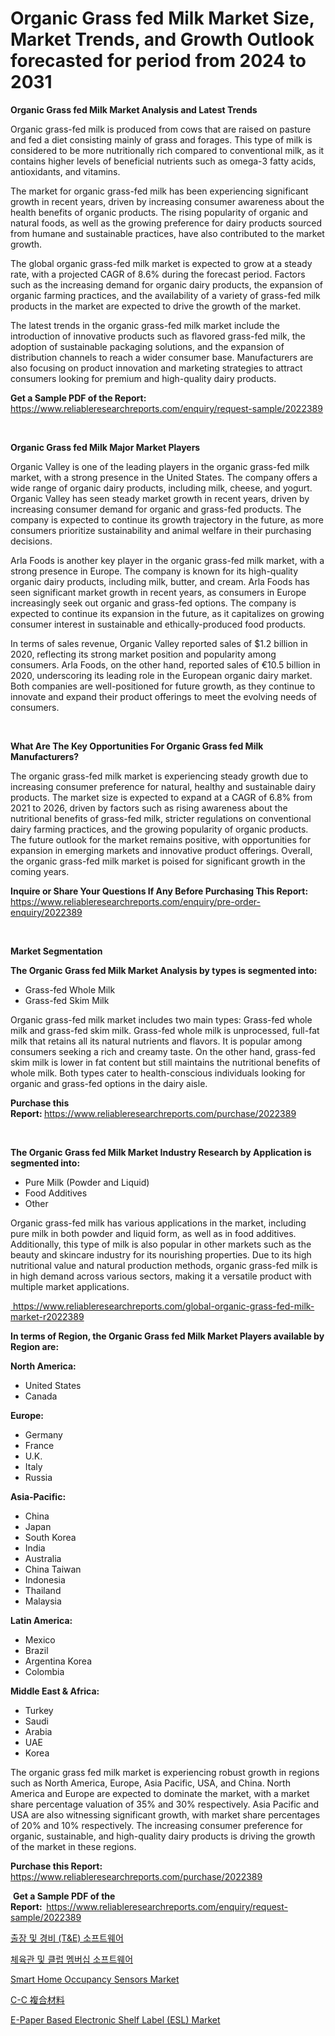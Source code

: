 <p><h1>Organic Grass fed Milk Market Size, Market Trends, and Growth Outlook forecasted for period from 2024 to 2031</h1></p><p><strong>Organic Grass fed Milk Market Analysis and Latest Trends</strong></p>
<p><p>Organic grass-fed milk is produced from cows that are raised on pasture and fed a diet consisting mainly of grass and forages. This type of milk is considered to be more nutritionally rich compared to conventional milk, as it contains higher levels of beneficial nutrients such as omega-3 fatty acids, antioxidants, and vitamins.</p><p>The market for organic grass-fed milk has been experiencing significant growth in recent years, driven by increasing consumer awareness about the health benefits of organic products. The rising popularity of organic and natural foods, as well as the growing preference for dairy products sourced from humane and sustainable practices, have also contributed to the market growth.</p><p>The global organic grass-fed milk market is expected to grow at a steady rate, with a projected CAGR of 8.6% during the forecast period. Factors such as the increasing demand for organic dairy products, the expansion of organic farming practices, and the availability of a variety of grass-fed milk products in the market are expected to drive the growth of the market.</p><p>The latest trends in the organic grass-fed milk market include the introduction of innovative products such as flavored grass-fed milk, the adoption of sustainable packaging solutions, and the expansion of distribution channels to reach a wider consumer base. Manufacturers are also focusing on product innovation and marketing strategies to attract consumers looking for premium and high-quality dairy products.</p></p>
<p><strong>Get a Sample PDF of the Report:&nbsp;</strong> <a href="https://www.reliableresearchreports.com/enquiry/request-sample/2022389">https://www.reliableresearchreports.com/enquiry/request-sample/2022389</a></p>
<p>&nbsp;</p>
<p><strong>Organic Grass fed Milk Major Market Players</strong></p>
<p><p>Organic Valley is one of the leading players in the organic grass-fed milk market, with a strong presence in the United States. The company offers a wide range of organic dairy products, including milk, cheese, and yogurt. Organic Valley has seen steady market growth in recent years, driven by increasing consumer demand for organic and grass-fed products. The company is expected to continue its growth trajectory in the future, as more consumers prioritize sustainability and animal welfare in their purchasing decisions.</p><p>Arla Foods is another key player in the organic grass-fed milk market, with a strong presence in Europe. The company is known for its high-quality organic dairy products, including milk, butter, and cream. Arla Foods has seen significant market growth in recent years, as consumers in Europe increasingly seek out organic and grass-fed options. The company is expected to continue its expansion in the future, as it capitalizes on growing consumer interest in sustainable and ethically-produced food products.</p><p>In terms of sales revenue, Organic Valley reported sales of $1.2 billion in 2020, reflecting its strong market position and popularity among consumers. Arla Foods, on the other hand, reported sales of €10.5 billion in 2020, underscoring its leading role in the European organic dairy market. Both companies are well-positioned for future growth, as they continue to innovate and expand their product offerings to meet the evolving needs of consumers.</p></p>
<p>&nbsp;</p>
<p><strong>What Are The Key Opportunities For Organic Grass fed Milk Manufacturers?</strong></p>
<p><p>The organic grass-fed milk market is experiencing steady growth due to increasing consumer preference for natural, healthy and sustainable dairy products. The market size is expected to expand at a CAGR of 6.8% from 2021 to 2026, driven by factors such as rising awareness about the nutritional benefits of grass-fed milk, stricter regulations on conventional dairy farming practices, and the growing popularity of organic products. The future outlook for the market remains positive, with opportunities for expansion in emerging markets and innovative product offerings. Overall, the organic grass-fed milk market is poised for significant growth in the coming years.</p></p>
<p><strong>Inquire or Share Your Questions If Any Before Purchasing This Report:</strong> <a href="https://www.reliableresearchreports.com/enquiry/pre-order-enquiry/2022389">https://www.reliableresearchreports.com/enquiry/pre-order-enquiry/2022389</a></p>
<p>&nbsp;</p>
<p><strong>Market Segmentation</strong></p>
<p><strong>The Organic Grass fed Milk Market Analysis by types is segmented into:</strong></p>
<p><ul><li>Grass-fed Whole Milk</li><li>Grass-fed Skim Milk</li></ul></p>
<p><p>Organic grass-fed milk market includes two main types: Grass-fed whole milk and grass-fed skim milk. Grass-fed whole milk is unprocessed, full-fat milk that retains all its natural nutrients and flavors. It is popular among consumers seeking a rich and creamy taste. On the other hand, grass-fed skim milk is lower in fat content but still maintains the nutritional benefits of whole milk. Both types cater to health-conscious individuals looking for organic and grass-fed options in the dairy aisle.</p></p>
<p><strong>Purchase this Report:&nbsp;</strong><a href="https://www.reliableresearchreports.com/purchase/2022389">https://www.reliableresearchreports.com/purchase/2022389</a></p>
<p>&nbsp;</p>
<p><strong>The Organic Grass fed Milk Market Industry Research by Application is segmented into:</strong></p>
<p><ul><li>Pure Milk (Powder and Liquid)</li><li>Food Additives</li><li>Other</li></ul></p>
<p><p>Organic grass-fed milk has various applications in the market, including pure milk in both powder and liquid form, as well as in food additives. Additionally, this type of milk is also popular in other markets such as the beauty and skincare industry for its nourishing properties. Due to its high nutritional value and natural production methods, organic grass-fed milk is in high demand across various sectors, making it a versatile product with multiple market applications.</p></p>
<p><a href="https://www.reliableresearchreports.com/global-organic-grass-fed-milk-market-r2022389">&nbsp;https://www.reliableresearchreports.com/global-organic-grass-fed-milk-market-r2022389</a></p>
<p><strong>In terms of Region, the Organic Grass fed Milk Market Players available by Region are:</strong></p>
<p>
    <p> <strong> North America: </strong>
        <ul>
            <li>United States</li>
            <li>Canada</li>
        </ul>
        </p> 
    <p> <strong> Europe: </strong>
        <ul>
            <li>Germany</li>
            <li>France</li>
            <li>U.K.</li>
            <li>Italy</li>
            <li>Russia</li>
        </ul>
        </p> 
    <p> <strong> Asia-Pacific: </strong>
        <ul>
            <li>China</li>
            <li>Japan</li>
            <li>South Korea</li>
            <li>India</li>
            <li>Australia</li>
            <li>China Taiwan</li>
            <li>Indonesia</li>
            <li>Thailand</li>
            <li>Malaysia</li>
        </ul>
        </p> 
    <p> <strong> Latin America: </strong>
        <ul>
            <li>Mexico</li>
            <li>Brazil</li>
            <li>Argentina Korea</li>
            <li>Colombia</li>
        </ul>
        </p> 
    <p> <strong> Middle East & Africa: </strong>
        <ul>
            <li>Turkey</li>
            <li>Saudi</li>
            <li>Arabia</li>
            <li>UAE</li>
            <li>Korea</li>
        </ul>
    </p>
    </p>
<p><p>The organic grass fed milk market is experiencing robust growth in regions such as North America, Europe, Asia Pacific, USA, and China. North America and Europe are expected to dominate the market, with a market share percentage valuation of 35% and 30% respectively. Asia Pacific and USA are also witnessing significant growth, with market share percentages of 20% and 10% respectively. The increasing consumer preference for organic, sustainable, and high-quality dairy products is driving the growth of the market in these regions.</p></p>
<p><strong>Purchase this Report: </strong><a href="https://www.reliableresearchreports.com/purchase/2022389">https://www.reliableresearchreports.com/purchase/2022389</a></p>
<p>&nbsp;<strong>Get a Sample PDF of the Report:&nbsp;&nbsp;</strong><a href="https://www.reliableresearchreports.com/enquiry/request-sample/2022389">https://www.reliableresearchreports.com/enquiry/request-sample/2022389</a></p>
<p><strong></strong></p>
<p><p><a href="https://medium.com/@elod.85/%EC%84%B8%EA%B3%84%EC%A0%81%EC%9D%B8-%EC%97%AC%ED%96%89-%EB%B0%8F-%EA%B2%BD%EB%B9%84-t-amp-e-%EC%86%8C%ED%94%84%ED%8A%B8%EC%9B%A8%EC%96%B4-%EC%8B%9C%EC%9E%A5-%EA%B7%9C%EB%AA%A8%EB%8A%94-%EC%97%B0%ED%8F%89%EA%B7%A0-%EC%84%B1%EC%9E%A5%EB%A5%A0-%EC%97%90-%EB%8F%84%EB%8B%AC%ED%95%A0-%EA%B2%83%EC%9C%BC%EB%A1%9C-%EC%98%88%EC%83%81%EB%90%98%EB%A9%B0-%EC%9D%B4-%EB%B3%B4%EA%B3%A0%EC%84%9C%EB%8A%94-2024-2031%EB%85%84-%EC%8B%9C%EC%9E%A5-%EC%84%B1%EC%9E%A5-%ED%8A%B8%EB%A0%8C%EB%93%9C-%EA%B8%B0%ED%9A%8C-%EB%B0%8F-%EC%98%88%EC%B8%A1%EC%9D%84-6560a7e3227a">출장 및 경비 (T&E) 소프트웨어</a></p><p><a href="https://medium.com/@axintepreda1/2024%EB%85%84%EB%B6%80%ED%84%B0-2031%EB%85%84%EA%B9%8C%EC%A7%80-cagr%EB%A1%9C-%EC%A6%9D%EA%B0%80%ED%95%98%EB%8A%94-%EC%B2%B4%EC%9C%A1%EA%B4%80-%EB%B0%8F-%ED%81%B4%EB%9F%BD-%ED%9A%8C%EC%9B%90%EA%B6%8C-%EC%86%8C%ED%94%84%ED%8A%B8%EC%9B%A8%EC%96%B4-%EC%8B%9C%EC%9E%A5-%EA%B7%9C%EB%AA%A8%EC%97%90-%EB%8C%80%ED%95%9C-%ED%86%B5%EC%B0%B0%EB%A0%A5-aa76b77469ad">체육관 및 클럽 멤버십 소프트웨어</a></p><p><a href="https://github.com/jerrycopelandthomaswsqd8q/Market-Research-Report-List-3/blob/main/smart-home-occupancy-sensors-market.md">Smart Home Occupancy Sensors Market</a></p><p><a href="https://medium.com/@bl2501989/c-c%E8%A4%87%E5%90%88%E6%9D%90%E6%96%99%E5%B8%82%E5%A0%B4%E3%82%92%E5%BE%B9%E5%BA%95%E8%AA%BF%E6%9F%BB-%E3%81%9D%E3%81%AE%E3%83%88%E3%83%AC%E3%83%B3%E3%83%89-%E5%B8%82%E5%A0%B4%E3%82%BB%E3%82%B0%E3%83%A1%E3%83%B3%E3%83%86%E3%83%BC%E3%82%B7%E3%83%A7%E3%83%B3-%E7%AB%B6%E4%BA%89%E5%88%86%E6%9E%90-16f602afd397">C-C 複合材料</a></p><p><a href="https://github.com/brenzgnarento/Market-Research-Report-List-3/blob/main/e-paper-based-electronic-shelf-label-esl-market.md">E-Paper Based Electronic Shelf Label (ESL) Market</a></p></p>